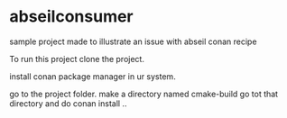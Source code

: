 # abseilconsumer
sample project made to illustrate an issue with abseil conan recipe


To run this project clone the project.

install conan package manager in ur system.

go to the project folder. make a directory named cmake-build
go tot that directory and do conan install .. 
